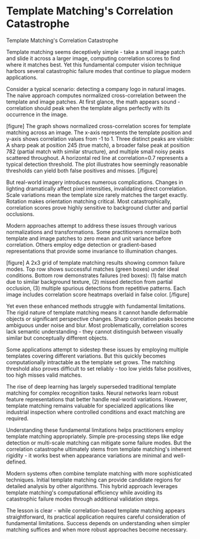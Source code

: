 # Template Matching's Correlation Catastrophe

Template Matching's Correlation Catastrophe

Template matching seems deceptively simple - take a small image patch and slide it across a larger image, computing correlation scores to find where it matches best. Yet this fundamental computer vision technique harbors several catastrophic failure modes that continue to plague modern applications.

Consider a typical scenario: detecting a company logo in natural images. The naive approach computes normalized cross-correlation between the template and image patches. At first glance, the math appears sound - correlation should peak when the template aligns perfectly with its occurrence in the image.

[figure]
The graph shows normalized cross-correlation scores for template matching across an image. The x-axis represents the template position and y-axis shows correlation values from -1 to 1. Three distinct peaks are visible: A sharp peak at position 245 (true match), a broader false peak at position 782 (partial match with similar structure), and multiple small noisy peaks scattered throughout. A horizontal red line at correlation=0.7 represents a typical detection threshold. The plot illustrates how seemingly reasonable thresholds can yield both false positives and misses.
[/figure]

But real-world imagery introduces numerous complications. Changes in lighting dramatically affect pixel intensities, invalidating direct correlation. Scale variations mean the template size rarely matches the target exactly. Rotation makes orientation matching critical. Most catastrophically, correlation scores prove highly sensitive to background clutter and partial occlusions.

Modern approaches attempt to address these issues through various normalizations and transformations. Some practitioners normalize both template and image patches to zero mean and unit variance before correlation. Others employ edge detection or gradient-based representations that provide some invariance to illumination changes.

[figure]
A 2x3 grid of template matching results showing common failure modes. Top row shows successful matches (green boxes) under ideal conditions. Bottom row demonstrates failures (red boxes): (1) false match due to similar background texture, (2) missed detection from partial occlusion, (3) multiple spurious detections from repetitive patterns. Each image includes correlation score heatmaps overlaid in false color.
[/figure]

Yet even these enhanced methods struggle with fundamental limitations. The rigid nature of template matching means it cannot handle deformable objects or significant perspective changes. Sharp correlation peaks become ambiguous under noise and blur. Most problematically, correlation scores lack semantic understanding - they cannot distinguish between visually similar but conceptually different objects.

Some applications attempt to sidestep these issues by employing multiple templates covering different variations. But this quickly becomes computationally intractable as the template set grows. The matching threshold also proves difficult to set reliably - too low yields false positives, too high misses valid matches.

The rise of deep learning has largely superseded traditional template matching for complex recognition tasks. Neural networks learn robust feature representations that better handle real-world variations. However, template matching remains valuable for specialized applications like industrial inspection where controlled conditions and exact matching are required.

Understanding these fundamental limitations helps practitioners employ template matching appropriately. Simple pre-processing steps like edge detection or multi-scale matching can mitigate some failure modes. But the correlation catastrophe ultimately stems from template matching's inherent rigidity - it works best when appearance variations are minimal and well-defined.

Modern systems often combine template matching with more sophisticated techniques. Initial template matching can provide candidate regions for detailed analysis by other algorithms. This hybrid approach leverages template matching's computational efficiency while avoiding its catastrophic failure modes through additional validation steps.

The lesson is clear - while correlation-based template matching appears straightforward, its practical application requires careful consideration of fundamental limitations. Success depends on understanding when simpler matching suffices and when more robust approaches become necessary.
